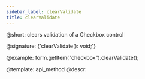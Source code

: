 ```yaml
---
sidebar_label: clearValidate
title: clearValidate
---          
```


@short: clears validation of a Checkbox control

@signature: {'clearValidate(): void;'}



@example:
form.getItem("checkbox").clearValidate();


@template: api_method
@descr:


